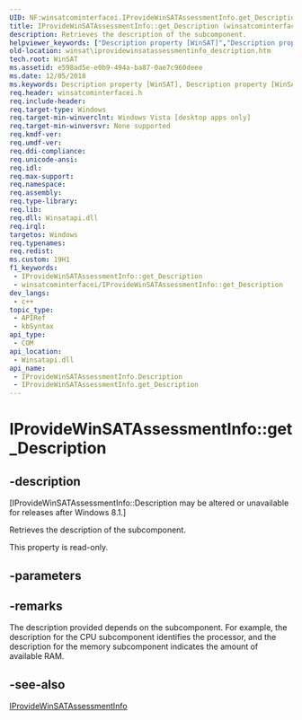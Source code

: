 ```yaml
---
UID: NF:winsatcominterfacei.IProvideWinSATAssessmentInfo.get_Description
title: IProvideWinSATAssessmentInfo::get_Description (winsatcominterfacei.h)
description: Retrieves the description of the subcomponent.
helpviewer_keywords: ["Description property [WinSAT]","Description property [WinSAT]","IProvideWinSATAssessmentInfo interface","IProvideWinSATAssessmentInfo interface [WinSAT]","Description property","IProvideWinSATAssessmentInfo.Description","IProvideWinSATAssessmentInfo.get_Description","IProvideWinSATAssessmentInfo::Description","IProvideWinSATAssessmentInfo::get_Description","get_Description","winsat.iprovidewinsatassessmentinfo_description","winsatcominterfacei/IProvideWinSATAssessmentInfo::Description","winsatcominterfacei/IProvideWinSATAssessmentInfo::get_Description"]
old-location: winsat\iprovidewinsatassessmentinfo_description.htm
tech.root: WinSAT
ms.assetid: e598ad5e-e0b9-494a-ba87-0ae7c960deee
ms.date: 12/05/2018
ms.keywords: Description property [WinSAT], Description property [WinSAT],IProvideWinSATAssessmentInfo interface, IProvideWinSATAssessmentInfo interface [WinSAT],Description property, IProvideWinSATAssessmentInfo.Description, IProvideWinSATAssessmentInfo.get_Description, IProvideWinSATAssessmentInfo::Description, IProvideWinSATAssessmentInfo::get_Description, get_Description, winsat.iprovidewinsatassessmentinfo_description, winsatcominterfacei/IProvideWinSATAssessmentInfo::Description, winsatcominterfacei/IProvideWinSATAssessmentInfo::get_Description
req.header: winsatcominterfacei.h
req.include-header: 
req.target-type: Windows
req.target-min-winverclnt: Windows Vista [desktop apps only]
req.target-min-winversvr: None supported
req.kmdf-ver: 
req.umdf-ver: 
req.ddi-compliance: 
req.unicode-ansi: 
req.idl: 
req.max-support: 
req.namespace: 
req.assembly: 
req.type-library: 
req.lib: 
req.dll: Winsatapi.dll
req.irql: 
targetos: Windows
req.typenames: 
req.redist: 
ms.custom: 19H1
f1_keywords:
 - IProvideWinSATAssessmentInfo::get_Description
 - winsatcominterfacei/IProvideWinSATAssessmentInfo::get_Description
dev_langs:
 - c++
topic_type:
 - APIRef
 - kbSyntax
api_type:
 - COM
api_location:
 - Winsatapi.dll
api_name:
 - IProvideWinSATAssessmentInfo.Description
 - IProvideWinSATAssessmentInfo.get_Description
---
```


# IProvideWinSATAssessmentInfo::get_Description


## -description

<p class="CCE_Message">[IProvideWinSATAssessmentInfo::Description may be altered or unavailable for releases after Windows 8.1.]

Retrieves the description of the subcomponent.

This property is read-only.

## -parameters

## -remarks

The description provided depends on the subcomponent. For example, the description for the CPU subcomponent identifies the processor, and the description for the memory subcomponent indicates the amount of available RAM.

## -see-also

<a href="https://docs.microsoft.com/windows/desktop/api/winsatcominterfacei/nn-winsatcominterfacei-iprovidewinsatassessmentinfo">IProvideWinSATAssessmentInfo</a>


